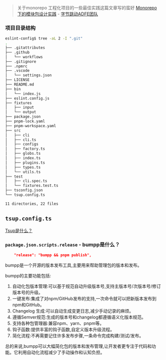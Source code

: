 > 关于monorepo 工程化项目的一些最佳实践这篇文章写的蛮好 [Monorepo 下的模块包设计实践](https://juejin.cn/post/7052271542000074782?searchId=20231121140404AF9736DCF1E598833B63) - [字节跳动ADFE团队](https://juejin.cn/user/1310273592892846/posts)

### 项目目录结构

```bash
eslint-config$ tree -aL 2 -I ".git"
.
├── .gitattributes
├── .github
│   └── workflows
├── .gitignore
├── .npmrc
├── .vscode
│   └── settings.json
├── LICENSE
├── README.md
├── bin
│   └── index.js
├── eslint.config.js
├── fixtures
│   ├── input
│   └── output
├── package.json
├── pnpm-lock.yaml
├── pnpm-workspace.yaml
├── src
│   ├── cli
│   ├── cli.ts
│   ├── configs
│   ├── factory.ts
│   ├── globs.ts
│   ├── index.ts
│   ├── plugins.ts
│   ├── types.ts
│   └── utils.ts
├── test
│   ├── cli.spec.ts
│   └── fixtures.test.ts
├── tsconfig.json
└── tsup.config.ts

11 directories, 22 files
```



## `tsup.config.ts`

[Tsup是什么？](./tsup介绍.md)



### `package.json.scripts.release` - bumpp是什么？

```json
    "release": "bumpp && pnpm publish",
```

bumpp是一个开源的版本发布工具,主要用来帮助管理包的版本和发布。

bumpp的主要功能包括:

1. 自动化包版本管理:可以基于规范自动升级版本号,支持主版本号/次版本号/修订版本号的升级。
2. 一键发布:集成了对npm/GitHub发布的支持,一次命令就可以把新版本发布到npm和GitHub。
3. Changelog 生成:可以自动生成变更日志,减少手动记录的麻烦。
4. 遵循Semver规范:生成的版本号和changelog都遵循语义化版本规范。
5. 支持各种包管理器:兼容npm、yarn、pnpm等。
6. 钩子函数:提供丰富的钩子函数,自定义版本升级流程。
7. 简化流程:不再需要记住许多发布步骤,一条命令完成构建/测试/发布。

总的来说,bumpp可以大幅简化包的版本和发布管理,让开发者更专注于代码和功能。它利用自动化流程减少了手动操作和认知负担。